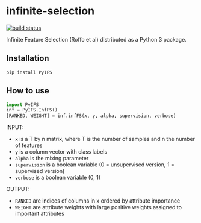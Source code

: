 # infinite-selection
[![build status](https://github.com/dunnkers/infinite_selection/actions/workflows/python-app.yml/badge.svg)](https://github.com/dunnkers/infinite_selection/actions/workflows/python-app.yml)

 Infinite Feature Selection (Roffo et al) distributed as a Python 3 package.

## Installation
```shell
pip install PyIFS
```

## How to use
```python
import PyIFS
inf = PyIFS.InfFS()
[RANKED, WEIGHT] = inf.infFS(x, y, alpha, supervision, verbose)
```

INPUT:
- `x` is a T by n matrix, where T is the number of samples and n the number of features
- `y` is a column vector with class labels
- `alpha` is the mixing parameter
- `supervision` is a boolean variable (0 = unsupervised version, 1 = supervised version)
- `verbose` is a boolean variable (0, 1)

OUTPUT:
- `RANKED` are indices of columns in x ordered by attribute importance
- `WEIGHT` are attribute weights with large positive weights assigned to important attributes